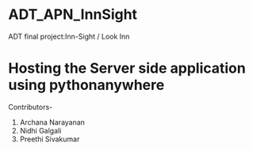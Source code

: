 # ADT_APN_InnSight
ADT final project:Inn-Sight / Look Inn 

# Hosting the Server side application using pythonanywhere


Contributors-
1. Archana Narayanan
2. Nidhi Galgali
3. Preethi Sivakumar
